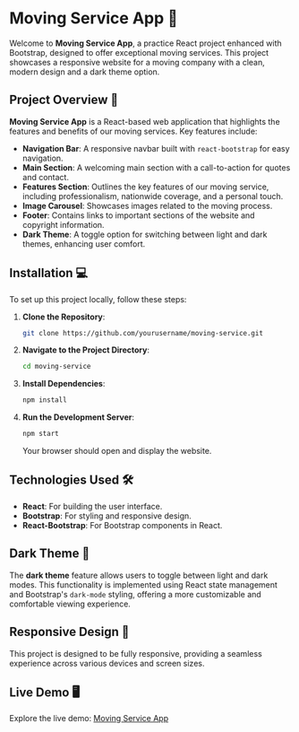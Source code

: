 
# Moving Service App 🚚

Welcome to **Moving Service App**, a practice React project enhanced with Bootstrap, designed to offer exceptional moving services. This project showcases a responsive website for a moving company with a clean, modern design and a dark theme option.

## Project Overview 🌟

**Moving Service App** is a React-based web application that highlights the features and benefits of our moving services. Key features include:

- **Navigation Bar**: A responsive navbar built with `react-bootstrap` for easy navigation.
- **Main Section**: A welcoming main section with a call-to-action for quotes and contact.
- **Features Section**: Outlines the key features of our moving service, including professionalism, nationwide coverage, and a personal touch.
- **Image Carousel**: Showcases images related to the moving process.
- **Footer**: Contains links to important sections of the website and copyright information.
- **Dark Theme**: A toggle option for switching between light and dark themes, enhancing user comfort.

## Installation 💻

To set up this project locally, follow these steps:

1. **Clone the Repository**:
    ```bash
    git clone https://github.com/yourusername/moving-service.git
    ```

2. **Navigate to the Project Directory**:
    ```bash
    cd moving-service
    ```

3. **Install Dependencies**:
    ```bash
    npm install
    ```

4. **Run the Development Server**:
    ```bash
    npm start
    ```

   Your browser should open and display the website.

## Technologies Used 🛠️

- **React**: For building the user interface.
- **Bootstrap**: For styling and responsive design.
- **React-Bootstrap**: For Bootstrap components in React.

## Dark Theme 🌙

The **dark theme** feature allows users to toggle between light and dark modes. This functionality is implemented using React state management and Bootstrap's `dark-mode` styling, offering a more customizable and comfortable viewing experience.

## Responsive Design 📱

This project is designed to be fully responsive, providing a seamless experience across various devices and screen sizes.

## Live Demo 🖥️

Explore the live demo: [Moving Service App]()